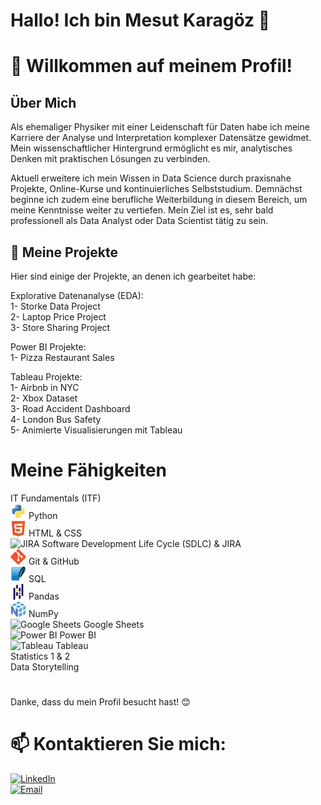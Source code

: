 
 #       Hallo! Ich bin Mesut Karagöz 👋
 
 # 🤝 Willkommen auf meinem Profil!
 
 
 
 ## Über Mich
 Als ehemaliger Physiker mit einer Leidenschaft für Daten habe ich meine Karriere der Analyse und Interpretation komplexer Datensätze gewidmet. 
 Mein wissenschaftlicher Hintergrund ermöglicht es mir, analytisches Denken mit praktischen Lösungen zu verbinden.
 
 Aktuell erweitere ich mein Wissen in Data Science durch praxisnahe Projekte, Online-Kurse und kontinuierliches Selbststudium.
 Demnächst beginne ich zudem eine berufliche Weiterbildung in diesem Bereich, um meine Kenntnisse weiter zu vertiefen.
 Mein Ziel ist es, sehr bald professionell als Data Analyst oder Data Scientist tätig zu sein.
 
 ## 💼 Meine Projekte
 Hier sind einige der Projekte, an denen ich gearbeitet habe: <br>
 
  Explorative Datenanalyse (EDA):  <br>
 1- Storke Data Project  <br>
 2- Laptop Price Project  <br>
 3- Store Sharing Project  <br>
 
 Power BI Projekte:  <br>
 1- Pizza Restaurant Sales  <br>
 
  Tableau Projekte:   <br>
 1- Airbnb in NYC  <br>
 2- Xbox Dataset  <br>
 3- Road Accident Dashboard  <br>
 4- London Bus Safety  <br>
 5- Animierte Visualisierungen mit Tableau   <br>
 
 # Meine Fähigkeiten  <br>
 IT Fundamentals (ITF)  <br>
 <img src="https://raw.githubusercontent.com/devicons/devicon/master/icons/python/python-original.svg" alt="Python" width="25" height="25"/> Python  <br>
 <img src="https://raw.githubusercontent.com/devicons/devicon/master/icons/html5/html5-original.svg" alt="HTML5" width="25" height="25"/> HTML & CSS   <br>
 <img src="https://img.icons8.com/?size=100&id=6aZUcUt6WjzU&format=png&color=000000" alt="JIRA" width="40" height="40"/>
 Software Development Life Cycle (SDLC) & JIRA  <br>
 <img src="https://raw.githubusercontent.com/devicons/devicon/master/icons/git/git-original.svg" alt="Git" width="25" height="25"/> Git & GitHub   <br>
 <img src="https://raw.githubusercontent.com/devicons/devicon/master/icons/sqlite/sqlite-original.svg" alt="SQL" width="25" height="25"/> SQL   <br>
 <img src="https://raw.githubusercontent.com/devicons/devicon/master/icons/pandas/pandas-original.svg" alt="Pandas" width="25" height="25"/> Pandas  <br> 
 <img src="https://raw.githubusercontent.com/devicons/devicon/master/icons/numpy/numpy-original.svg" alt="NumPy" width="25" height="25"/> NumPy <br> 
 <img src="https://img.icons8.com/?size=100&id=qrAVeBIrsjod&format=png&color=000000" alt="Google Sheets" width="40" height="40"/>  Google Sheets  <br> 
 <img src="https://img.icons8.com/?size=100&id=3sGOUDo9nJ4k&format=png&color=000000" alt="Power BI" width="40" height="40"/>  Power BI <br> 
 <img src="https://img.icons8.com/?size=100&id=9Kvi1p1F0tUo&format=png&color=000000" alt="Tableau" width="40" height="40"/> Tableau  <br> 
 Statistics 1 & 2   <br>
 Data Storytelling 
 
 # 
 Danke, dass du mein Profil besucht hast! 😊 
 
 # 📫 Kontaktieren Sie mich:
 
 
 [![LinkedIn](https://img.shields.io/badge/LinkedIn-blue?logo=linkedin&style=for-the-badge)](https://www.linkedin.com/in/mesut-karag%C3%B6z-181733260/)  
 [![Email](https://img.shields.io/badge/Email-red?logo=gmail&style=for-the-badge)](mailto:mesutkrgz65@gmail.com)

